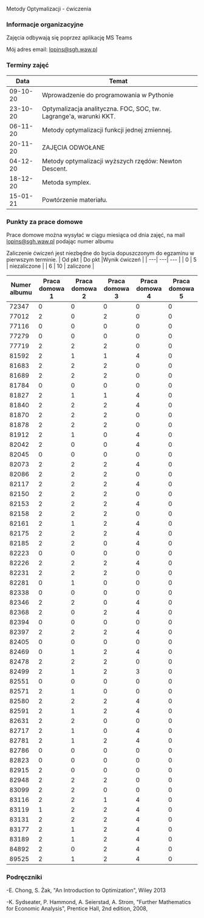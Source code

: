 Metody Optymalizacji - ćwiczenia

### Informacje organizacyjne

Zajęcia odbywają się poprzez aplikację MS Teams

Mój adres email: lopins@sgh.waw.pl

### Terminy zajęć

| Data | Temat |
| --- | --- |
| 09-10-20 | Wprowadzenie do programowania w Pythonie
| 23-10-20 | Optymalizacja analityczna. FOC, SOC, tw. Lagrange'a, warunki KKT. 
| 06-11-20 | Metody optymalizacji funkcji jednej zmiennej.
| 20-11-20 | ZAJĘCIA ODWOŁANE
| 04-12-20 | Metody optymalizacji wyższych rzędów: Newton Descent.
| 18-12-20 | Metoda symplex.
| 15-01-21 | Powtórzenie materiału.

### Punkty za prace domowe
Prace domowe można wysyłać w ciągu miesiąca od dnia zajęć, na mail lopins@sgh.waw.pl podając numer albumu

Zaliczenie ćwiczeń jest niezbędne do bycia dopuszczonym do egzaminu w pierwszym terminie.
| Od pkt | Do pkt |Wynik ćwiczeń |
| ---| ---| --- |
| 0  | 5 | niezaliczone |
| 6 | 10 | zaliczone |


| Numer albumu | Praca domowa 1 | Praca domowa 2 | Praca domowa 3 |Praca domowa 4 |Praca domowa 5 |
| --- | --- | --- |--- |--- |--- |
| 72347 | 0|0|0|0|0|
| 77012 | 2|0|2|0|0|
| 77116 | 0|0|0|0|0|
| 77279 | 0|0|0|0|0|
| 77719 | 2|2|2|0|0|
| 81592 | 2|1|1|4|0|
| 81683 | 2|2|2|0|0|
| 81689 | 2|2|2|0|0|
| 81784 | 0|0|0|0|0|
| 81827 | 2|1|1|4|0|
| 81840 | 2|2|2|4|0|
| 81870 | 2|2|2|0|0|
| 81878 | 2|2|2|0|0|
| 81912 | 2|1|0|4|0|
| 82042 | 2|0|0|4|0|
| 82045 | 0|0|0|0|0|
| 82073 | 2|2|2|4|0|
| 82086 | 2|2|2|0|0|
| 82117 | 2|2|2|4|0|
| 82150 | 2|2|2|0|0|
| 82153 | 2|2|2|4|0|
| 82158 | 2|2|2|0|0|
| 82161 | 2|1|2|4|0|
| 82175 | 2|2|2|4|0|
| 82185 | 2|2|0|4|0|
| 82223 | 0|0|0|0|0|
| 82226 | 2|2|2|4|0|
| 82231 | 2|2|2|0|0|
| 82281 | 0|1|0|0|0|
| 82338 | 0|0|0|0|0|
| 82346 | 2|2|0|4|0|
| 82368 | 2|0|2|4|0|
| 82394 | 0|0|0|0|0|
| 82397 | 2|2|2|4|0|
| 82405 | 0|0|0|0|0|
| 82469 | 0|1|2|4|0|
| 82478 | 2|2|2|0|0|
| 82499 | 2|1|2|3|0|
| 82551 | 0|0|0|0|0|
| 82571 | 2|1|0|0|0|
| 82580 | 2|2|2|4|0|
| 82591 | 2|1|2|4|0|
| 82631 | 2|2|0|0|0|
| 82717 | 2|1|0|4|0|
| 82781 | 2|1|2|4|0|
| 82786 | 0|0|0|0|0|
| 82823 | 0|0|0|0|0|
| 82915 | 2|0|0|0|0|
| 82948 | 2|2|2|0|0|
| 83099 | 2|2|0|0|0|
| 83116 | 2|2|1|4|0|
| 83119 | 1|2|2|4|0|
| 83131 | 2|2|2|4|0|
| 83177 | 2|1|2|4|0|
| 83189 | 2|1|2|4|0|
| 84892 | 2|0|2|4|0|
| 89525 | 2|1|2|4|0|




### Podręczniki

-E. Chong, S. Żak, "An Introduction to Optimization", Wiley 2013

-K. Sydseater, P. Hammond, A. Seierstad, A. Strom, "Further Mathematics for Economic Analysis", Prentice Hall, 2nd edition, 2008,

